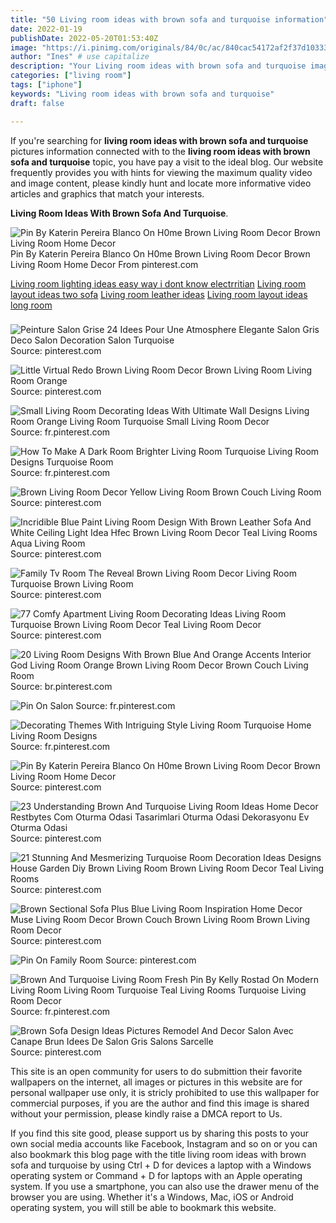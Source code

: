 ```yaml
---
title: "50 Living room ideas with brown sofa and turquoise information"
date: 2022-01-19
publishDate: 2022-05-20T01:53:40Z
image: "https://i.pinimg.com/originals/84/0c/ac/840cac54172af2f37d1033355898ea8a.jpg"
author: "Ines" # use capitalize
description: "Your Living room ideas with brown sofa and turquoise images are available. Living room ideas with brown sofa and turquoise are a topic that is being searched for and liked by netizens now. You can Get the Living room ideas with brown sofa and turquoise files here. Download all free photos and vectors."
categories: ["living room"]
tags: ["iphone"]
keywords: "Living room ideas with brown sofa and turquoise"
draft: false

---
```


If you're searching for **living room ideas with brown sofa and turquoise** pictures information connected with to the **living room ideas with brown sofa and turquoise** topic, you have pay a visit to the ideal  blog.  Our website frequently  provides you with  hints  for viewing  the maximum  quality video and image  content, please kindly hunt and locate more informative video articles and graphics  that match your interests.

**Living Room Ideas With Brown Sofa And Turquoise**. 

![Pin By Katerin Pereira Blanco On H0me Brown Living Room Decor Brown Living Room Home Decor](https://i.pinimg.com/originals/6f/46/63/6f466366fda6587f09596eb0e4eb2c09.jpg "Pin By Katerin Pereira Blanco On H0me Brown Living Room Decor Brown Living Room Home Decor")
Pin By Katerin Pereira Blanco On H0me Brown Living Room Decor Brown Living Room Home Decor From pinterest.com

[Living room lighting ideas easy way i dont know electrritian](/living-room-lighting-ideas-easy-way-i-dont-know-electrritian/)
[Living room layout ideas two sofa](/living-room-layout-ideas-two-sofa/)
[Living room leather ideas](/living-room-leather-ideas/)
[Living room layout ideas long room](/living-room-layout-ideas-long-room/)



### 

 


![Peinture Salon Grise 24 Idees Pour Une Atmosphere Elegante Salon Gris Deco Salon Decoration Salon Turquoise](https://i.pinimg.com/736x/1c/95/a1/1c95a1f77752c514ca1cb53e3d30e725--turquoise-living-rooms-gray-living-rooms.jpg "Peinture Salon Grise 24 Idees Pour Une Atmosphere Elegante Salon Gris Deco Salon Decoration Salon Turquoise")
Source: pinterest.com

 

![Little Virtual Redo Brown Living Room Decor Brown Living Room Living Room Orange](https://i.pinimg.com/736x/ef/6a/47/ef6a47768d4227b6b2a708747ebefd9f--living-room-color-schemes-living-room-colors.jpg "Little Virtual Redo Brown Living Room Decor Brown Living Room Living Room Orange")
Source: pinterest.com

 

![Small Living Room Decorating Ideas With Ultimate Wall Designs Living Room Orange Living Room Turquoise Small Living Room Decor](https://i.pinimg.com/originals/5a/a9/77/5aa977ba00684edcdae3e68d23b4e891.jpg "Small Living Room Decorating Ideas With Ultimate Wall Designs Living Room Orange Living Room Turquoise Small Living Room Decor")
Source: fr.pinterest.com

 

![How To Make A Dark Room Brighter Living Room Turquoise Living Room Designs Turquoise Room](https://i.pinimg.com/originals/5e/98/5a/5e985a5ddcce20ce11dacde99f1a8ebb.jpg "How To Make A Dark Room Brighter Living Room Turquoise Living Room Designs Turquoise Room")
Source: fr.pinterest.com

 

![Brown Living Room Decor Yellow Living Room Brown Couch Living Room](https://i.pinimg.com/originals/52/52/cb/5252cbbc3b822e0c0edda9a06348c0b4.jpg "Brown Living Room Decor Yellow Living Room Brown Couch Living Room")
Source: pinterest.com

 

![Incridible Blue Paint Living Room Design With Brown Leather Sofa And White Ceiling Light Idea Hfec Brown Living Room Decor Teal Living Rooms Aqua Living Room](https://i.pinimg.com/originals/a4/1c/df/a41cdf19f6d37667fbe4cdde39c4314c.jpg "Incridible Blue Paint Living Room Design With Brown Leather Sofa And White Ceiling Light Idea Hfec Brown Living Room Decor Teal Living Rooms Aqua Living Room")
Source: pinterest.com

 

![Family Tv Room The Reveal Brown Living Room Decor Living Room Turquoise Brown Living Room](https://i.pinimg.com/736x/3b/77/7f/3b777fcdeedc53af8cc76eeb7f88380f--pintura-interior-family-tv.jpg "Family Tv Room The Reveal Brown Living Room Decor Living Room Turquoise Brown Living Room")
Source: pinterest.com

 

![77 Comfy Apartment Living Room Decorating Ideas Living Room Turquoise Brown Living Room Decor Teal Living Room Decor](https://i.pinimg.com/originals/06/e4/5a/06e45a835aa51c6e7bfae66dd01da553.jpg "77 Comfy Apartment Living Room Decorating Ideas Living Room Turquoise Brown Living Room Decor Teal Living Room Decor")
Source: pinterest.com

 

![20 Living Room Designs With Brown Blue And Orange Accents Interior God Living Room Orange Brown Living Room Decor Brown Couch Living Room](https://i.pinimg.com/originals/e1/30/a2/e130a2231f5dd51915bad15491185faa.jpg "20 Living Room Designs With Brown Blue And Orange Accents Interior God Living Room Orange Brown Living Room Decor Brown Couch Living Room")
Source: br.pinterest.com

 

![Pin On Salon](https://i.pinimg.com/originals/7b/49/79/7b4979cd411001328b6ec5ef011e94a9.jpg "Pin On Salon")
Source: fr.pinterest.com

 

![Decorating Themes With Intriguing Style Living Room Turquoise Home Living Room Designs](https://i.pinimg.com/originals/f0/af/34/f0af34471136af4dff9920b2e32d4d28.jpg "Decorating Themes With Intriguing Style Living Room Turquoise Home Living Room Designs")
Source: fr.pinterest.com

 

![Pin By Katerin Pereira Blanco On H0me Brown Living Room Decor Brown Living Room Home Decor](https://i.pinimg.com/originals/6f/46/63/6f466366fda6587f09596eb0e4eb2c09.jpg "Pin By Katerin Pereira Blanco On H0me Brown Living Room Decor Brown Living Room Home Decor")
Source: pinterest.com

 

![23 Understanding Brown And Turquoise Living Room Ideas Home Decor Restbytes Com Oturma Odasi Tasarimlari Oturma Odasi Dekorasyonu Ev Oturma Odasi](https://i.pinimg.com/736x/ee/05/91/ee0591e96ac159b944778f5c5c893b81.jpg "23 Understanding Brown And Turquoise Living Room Ideas Home Decor Restbytes Com Oturma Odasi Tasarimlari Oturma Odasi Dekorasyonu Ev Oturma Odasi")
Source: pinterest.com

 

![21 Stunning And Mesmerizing Turquoise Room Decoration Ideas Designs House Garden Diy Brown Living Room Brown Living Room Decor Teal Living Rooms](https://i.pinimg.com/originals/c9/29/c7/c929c7cb87d9626bb50f21f64c345df4.jpg "21 Stunning And Mesmerizing Turquoise Room Decoration Ideas Designs House Garden Diy Brown Living Room Brown Living Room Decor Teal Living Rooms")
Source: pinterest.com

 

![Brown Sectional Sofa Plus Blue Living Room Inspiration Home Decor Muse Living Room Decor Brown Couch Brown Living Room Brown Living Room Decor](https://i.pinimg.com/originals/46/6e/e2/466ee2fc73e3c433bbe4bcb345eb1d93.png "Brown Sectional Sofa Plus Blue Living Room Inspiration Home Decor Muse Living Room Decor Brown Couch Brown Living Room Brown Living Room Decor")
Source: pinterest.com

 

![Pin On Family Room](https://i.pinimg.com/originals/ce/c1/9f/cec19fa05a4881c7d8ee06bf6455b6ee.jpg "Pin On Family Room")
Source: pinterest.com

 

![Brown And Turquoise Living Room Fresh Pin By Kelly Rostad On Modern Living Room Living Room Turquoise Teal Living Rooms Turquoise Living Room Decor](https://i.pinimg.com/originals/72/8e/28/728e28cad7fd28f8da838feee777d25b.jpg "Brown And Turquoise Living Room Fresh Pin By Kelly Rostad On Modern Living Room Living Room Turquoise Teal Living Rooms Turquoise Living Room Decor")
Source: fr.pinterest.com

 

![Brown Sofa Design Ideas Pictures Remodel And Decor Salon Avec Canape Brun Idees De Salon Gris Salons Sarcelle](https://i.pinimg.com/originals/84/0c/ac/840cac54172af2f37d1033355898ea8a.jpg "Brown Sofa Design Ideas Pictures Remodel And Decor Salon Avec Canape Brun Idees De Salon Gris Salons Sarcelle")
Source: pinterest.com

 

This site is an open community for users to do submittion their favorite wallpapers on the internet, all images or pictures in this website are for personal wallpaper use only, it is stricly prohibited to use this wallpaper for commercial purposes, if you are the author and find this image is shared without your permission, please kindly raise a DMCA report to Us.

If you find this site good, please support us by sharing this posts to your own social media accounts like Facebook, Instagram and so on or you can also bookmark this blog page with the title living room ideas with brown sofa and turquoise by using Ctrl + D for devices a laptop with a Windows operating system or Command + D for laptops with an Apple operating system. If you use a smartphone, you can also use the drawer menu of the browser you are using. Whether it's a Windows, Mac, iOS or Android operating system, you will still be able to bookmark this website.
